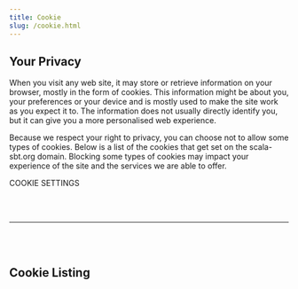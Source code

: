 ```yaml
---
title: Cookie
slug: /cookie.html
---
```


Your Privacy
------------

<p>When you visit any web site, it may store or retrieve information on your browser, mostly in the form of cookies. This information might be about you, your preferences or your device and is mostly used to make the site work as you expect it to. The information does not usually directly identify you, but it can give you a more personalised web experience.</p>
<p>Because we respect your right to privacy, you <a class="optanon-toggle-display">can choose</a> not to allow some types of cookies. Below is a list of the cookies that get set on the scala-sbt.org domain. Blocking some types of cookies may impact your experience of the site and the services we are able to offer.</p>
<p><a class="optanon-toggle-display btn">COOKIE SETTINGS</a></p>
<br></br><hr></hr><br></br>

Cookie Listing
--------------
<div id="optanon-cookie-policy"></div>
